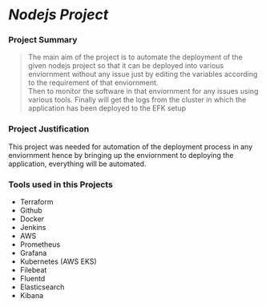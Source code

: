# _Nodejs Project_
### Project Summary
> The main aim of the project is to automate the deployment of the given nodejs 
> project so that it can be deployed into various enviornment without any issue
> just by editing the variables according to the requirement of that enviornment.  
> Then to monitor the software in that enviornment for any issues using various 
> tools. Finally will get the logs from the cluster in which the application has 
> been deployed to the EFK setup 

### Project Justification
This project was needed for automation of the deployment process in any enviornment hence by bringing up the enviornment to deploying the application, everything will be automated.

### Tools used in this Projects
- Terraform
- Github
- Docker
- Jenkins
- AWS                                                                                                                                                                                                                                                             
- Prometheus
- Grafana
- Kubernetes (AWS EKS)
- Filebeat
- Fluentd
- Elasticsearch
- Kibana
